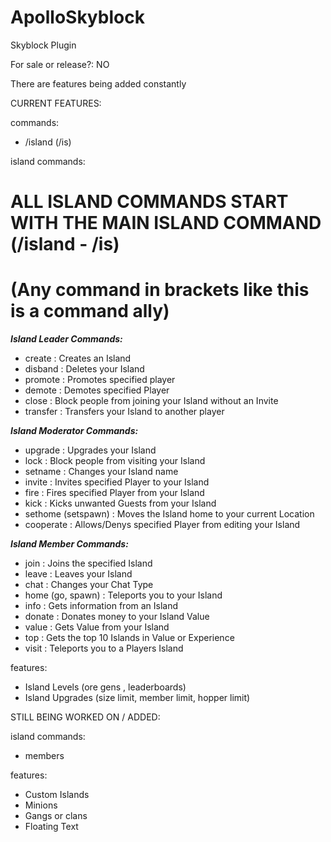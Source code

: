# ApolloSkyblock

Skyblock Plugin

For sale or release?: NO

There are features being added constantly

CURRENT FEATURES: 

commands: 
- /island (/is)

island commands: 
# ALL ISLAND COMMANDS START WITH THE MAIN ISLAND COMMAND (/island - /is)
# (Any command in brackets like this is a command ally)

***Island Leader Commands:***

- create : Creates an Island
- disband : Deletes your Island
- promote : Promotes specified player
- demote : Demotes specified Player
- close : Block people from joining your Island without an Invite
- transfer : Transfers your Island to another player

***Island Moderator Commands:***

- upgrade : Upgrades your Island
- lock : Block people from visiting your Island
- setname : Changes your Island name
- invite : Invites specified Player to your Island
- fire : Fires specified Player from your Island
- kick : Kicks unwanted Guests from your Island
- sethome (setspawn) : Moves the Island home to your current Location
- cooperate : Allows/Denys specified Player from editing your Island

***Island Member Commands:***

- join : Joins the specified Island
- leave : Leaves your Island
- chat : Changes your Chat Type
- home (go, spawn) : Teleports you to your Island
- info : Gets information from an Island
- donate : Donates money to your Island Value
- value : Gets Value from your Island
- top : Gets the top 10 Islands in Value or Experience
- visit : Teleports you to a Players Island

features:
- Island Levels (ore gens , leaderboards)
- Island Upgrades (size limit, member limit, hopper limit)

STILL BEING WORKED ON / ADDED: 

island commands: 
- members

features: 
- Custom Islands
- Minions
- Gangs or clans
- Floating Text
